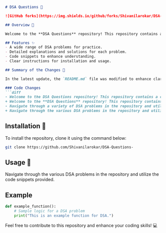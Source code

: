 ```markdown
# DSA Questions 🚀

![GitHub forks](https://img.shields.io/github/forks/Shivanilarokar/DSA-Questions-)

## Overview 🌟

Welcome to the **DSA Questions** repository! This repository contains a collection of Data Structures and Algorithms (DSA) problems for practice and learning.

## Features ✨
- A wide range of DSA problems for practice.
- Detailed explanations and solutions for each problem.
- Code snippets to enhance understanding.
- Clear instructions for installation and usage.

## Summary of the Changes 🌈

In the latest update, the `README.md` file was modified to enhance clarity and structure. The changes focused on improving the wording for better readability and understanding.

### Code Changes
```diff
- Welcome to the DSA Questions repository! This repository contains a collection of data structures and algorithms (DSA) problems designed to help you enhance your coding skills.
+ Welcome to the **DSA Questions** repository! This repository contains a collection of Data Structures and Algorithms (DSA) problems for practice and learning.
- Navigate through a variety of DSA problems in the repository and utilize the code snippets provided.
+ Navigate through the various DSA problems in the repository and utilize the code snippets provided.
```

## Installation 🚀

To install the repository, clone it using the command below:

```bash
git clone https://github.com/Shivanilarokar/DSA-Questions-
```

## Usage 📖

Navigate through the various DSA problems in the repository and utilize the code snippets provided.

## Example
```python
def example_function():
    # Sample logic for a DSA problem
    print("This is an example function for DSA.")
```

Feel free to contribute to this repository and enhance your coding skills! 💻
```